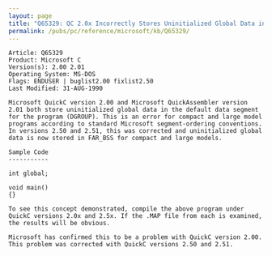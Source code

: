 ```yaml
---
layout: page
title: "Q65329: QC 2.0x Incorrectly Stores Uninitialized Global Data in DGROUP"
permalink: /pubs/pc/reference/microsoft/kb/Q65329/
---
```


	Article: Q65329
	Product: Microsoft C
	Version(s): 2.00 2.01
	Operating System: MS-DOS
	Flags: ENDUSER | buglist2.00 fixlist2.50
	Last Modified: 31-AUG-1990
	
	Microsoft QuickC version 2.00 and Microsoft QuickAssembler version
	2.01 both store uninitialized global data in the default data segment
	for the program (DGROUP). This is an error for compact and large model
	programs according to standard Microsoft segment-ordering conventions.
	In versions 2.50 and 2.51, this was corrected and uninitialized global
	data is now stored in FAR_BSS for compact and large models.
	
	Sample Code
	-----------
	
	int global;
	
	void main()
	{}
	
	To see this concept demonstrated, compile the above program under
	QuickC versions 2.0x and 2.5x. If the .MAP file from each is examined,
	the results will be obvious.
	
	Microsoft has confirmed this to be a problem with QuickC version 2.00.
	This problem was corrected with QuickC versions 2.50 and 2.51.
